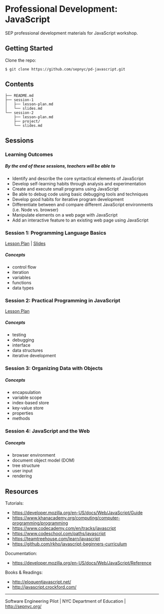 # Professional Development: JavaScript

SEP professional development materials for JavaScript workshop.

## Getting Started

Clone the repo:

```shell-session
$ git clone https://github.com/sepnyc/pd-javascript.git
```

## Contents

```shell-session
├── README.md
├── session-1
│   ├── lesson-plan.md
│   └── slides.md
└── session-2
    ├── lesson-plan.md
    ├── project/
    └── slides.md
```

## Sessions

### Learning Outcomes

##### By the end of these sessions, teachers will be able to

- Identify and describe the core syntactical elements of JavaScript
- Develop self-learning habits through analysis and experimentation
- Create and execute small programs using JavaScript
- Be able to debug code using basic debugging tools and techniques
- Develop good habits for iterative program development
- Differentiate between and compare different JavaScript environments (i.e. Node vs. browser)
- Manipulate elements on a web page with JavaScript
- Add an interactive feature to an existing web page using JavaScript

### Session 1: Programming Language Basics

[Lesson Plan](session-1/lesson-plan.md) | [Slides](https://swipe.to/2003cq)

##### Concepts

- control flow
- iteration
- variables
- functions
- data types

### Session 2: Practical Programming in JavaScript

[Lesson Plan](session-2/lesson-plan.md)

##### Concepts

- testing
- debugging
- interface
- data structures
- iterative development

### Session 3: Organizing Data with Objects

##### Concepts

- encapsulation
- variable scope
- index-based store
- key-value store
- properties
- methods

### Session 4: JavaScript and the Web

##### Concepts

- browser environment
- document object model (DOM)
- tree structure
- user input
- rendering

## Resources

Tutorials:

- https://developer.mozilla.org/en-US/docs/Web/JavaScript/Guide
- https://www.khanacademy.org/computing/computer-programming/programming
- https://www.codecademy.com/en/tracks/javascript
- https://www.codeschool.com/paths/javascript
- https://teamtreehouse.com/learn/javascript
- https://github.com/rkho/javascript-beginners-curriculum

Documentation:

- https://developer.mozilla.org/en-US/docs/Web/JavaScript/Reference

Books & Readings:

- http://eloquentjavascript.net/
- http://javascript.crockford.com/

- - -

Software Engineering Pilot | NYC Department of Education | http://sepnyc.org/
